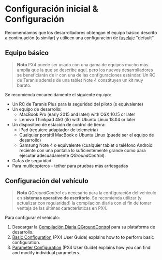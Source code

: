 # Configuración inicial & Configuración

Recomendamos que los desarrolladores obtengan el equipo básico descrito a continuación (o similar) y utilicen una configuración de [fuselaje](../airframes/airframe_reference.md) "default".

## Equipo básico

> **Nota** PX4 puede ser usado con una gama de equipos mucho más amplia que la que se describe aquí, pero los nuevos desarrolladores se beneficiarán de ir con una de las configuraciones estándar. Un RC de Taranis además de una tablet Note 4 constituyen un kit muy barato.

Se recomienda encarecidamente el siguiente equipo:

* Un RC de Taranis Plus para la seguridad del piloto (o equivalente)
* Un equipo de desarrollo: 
  * MacBook Pro (early 2015 and later) with OSX 10.15 or later 
  * Lenovo Thinkpad 450 (i5) with Ubuntu Linux 18.04 or later 
* Un dispositivo de estación de control de tierra: 
  * iPad (requiere adaptador de telemetría)
  * Cualquier portátil MacBook o Ubuntu Linux (puede ser el equipo de desarrollo)
  * Samsung Note 4 o equivalente (cualquier tablet o teléfono Android reciente con una pantalla lo suficientemente grande como para ejecutar adecuadamente *QGroundControl*).
* Gafas de seguridad
* Para multicopteros - tether para pruebas más arriesgadas

## Configuración del vehículo

> **Nota** *QGroundControl* es necesario para la configuración del vehículo en **sistemas operativo de escritorio**. Se recomienda utilizar (y actualizar con regularidad) la compilación diaria con el fin de tomar ventaja de las últimas características en PX4.

Para configurar el vehículo:

1. Descargar la [Compilación Diaria QGroundControl](https://docs.qgroundcontrol.com/en/releases/daily_builds.html) para su plataforma de desarrollo.
2. [Basic Configuration](https://docs.px4.io/master/en/config/) (PX4 User Guide) explains how to to perform basic configuration. 
3. [Parameter Configuration](https://docs.px4.io/master/en/advanced_config/parameters.html) (PX4 User Guide) explains how you can find and modify individual parameters.